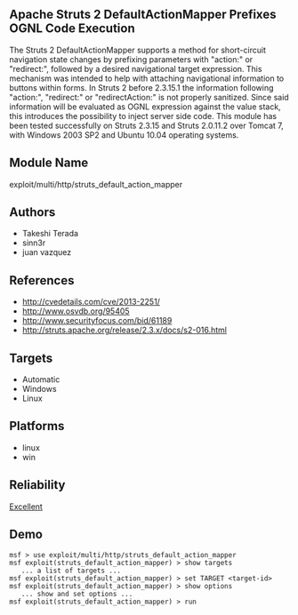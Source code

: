 ## Apache Struts 2 DefaultActionMapper Prefixes OGNL Code Execution

The Struts 2 DefaultActionMapper supports a method for 
short-circuit navigation state changes by prefixing 
parameters with "action:" or "redirect:", followed by a 
desired navigational target expression. This mechanism was 
intended to help with attaching navigational information to 
buttons within forms. In Struts 2 before 2.3.15.1 the 
information following "action:", "redirect:" or 
"redirectAction:" is not properly sanitized. Since said 
information will be evaluated as OGNL expression against the 
value stack, this introduces the possibility to inject 
server side code. This module has been tested successfully 
on Struts 2.3.15 and Struts 2.0.11.2 over Tomcat 7, with 
Windows 2003 SP2 and Ubuntu 10.04 operating systems.


## Module Name
exploit/multi/http/struts_default_action_mapper

## Authors
* Takeshi Terada
* sinn3r
* juan vazquez


## References
* http://cvedetails.com/cve/2013-2251/
* http://www.osvdb.org/95405
* http://www.securityfocus.com/bid/61189
* http://struts.apache.org/release/2.3.x/docs/s2-016.html



## Targets
* Automatic
* Windows
* Linux


## Platforms
* linux
* win

## Reliability
[Excellent](https://github.com/rapid7/metasploit-framework/wiki/Exploit-Ranking)

## Demo

```
msf > use exploit/multi/http/struts_default_action_mapper
msf exploit(struts_default_action_mapper) > show targets
   ... a list of targets ...
msf exploit(struts_default_action_mapper) > set TARGET <target-id>
msf exploit(struts_default_action_mapper) > show options
   ... show and set options ...
msf exploit(struts_default_action_mapper) > run
```
    
    